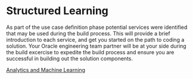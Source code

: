 # Structured Learning

As part of the use case definition phase potential services were identified that may be used during the build process.  This will provide a brief introduction to each service, and get you started on the path to coding a solution.  Your Oracle engineering team partner will be at your side during the build excercise to expedite the build process and ensure you are successful in building out the solution components.

[Analytics and Machine Learning](Motorola_ml.pdf)
